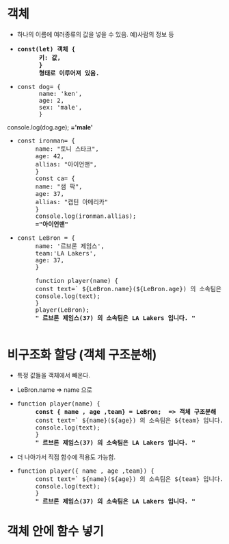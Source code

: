 # 객체 

- 하나의 이름에 여러종류의 값을 넣을 수 있음. 예)사람의 정보 등

- <pre><strong>const(let) 객체 {
        키: 값,
        }
        형태로 이루어져 있음.</strong></pre>

- <pre>const dog= {
        name: 'ken',
        age: 2,
        sex: 'male',
        }
console.log(dog.age);
 <strong>='male'</strong></pre>

 - <pre>const ironman= {
        name: "토니 스타크",
        age: 42,
        allias: "아이언맨",
        }
        const ca= {
        name: "샘 팍",
        age: 37,
        allias: "캡틴 아메리카"
        }
        console.log(ironman.allias);
        <strong>="아이언맨"</strong></pre>


 - <pre>const LeBron = {
        name: '르브론 제임스',
        team:'LA Lakers',
        age: 37,
        }

        function player(name) {
        const text=` ${LeBron.name}(${LeBron.age}) 의 소속팀은 ${LeBron.team} 입니다. `;
        console.log(text);
        }
        player(LeBron);
        <STRONG>" 르브론 제임스(37) 의 소속팀은 LA Lakers 입니다. "</STRONG>
        </pre>


# 비구조화 할당 (객체 구조분해)

- 특정 값들을 객체에서 빼온다.

- LeBron.name => name 으로

-  <pre>function player(name) {
        <strong>const { name , age ,team} = LeBron;  => 객체 구조분해 </strong>
        const text=` ${name}(${age}) 의 소속팀은 ${team} 입니다. `;
        console.log(text);
        }
        <STRONG>" 르브론 제임스(37) 의 소속팀은 LA Lakers 입니다. "</STRONG></pre>

- 더 나아가서 직접 함수에 적용도 가능함.

-  <pre>function player({ name , age ,team}) {
        const text=` ${name}(${age}) 의 소속팀은 ${team} 입니다. `;
        console.log(text);
        }
        <STRONG>" 르브론 제임스(37) 의 소속팀은 LA Lakers 입니다. "</STRONG></pre>

# 객체 안에 함수 넣기

<link src= "https://codepen.io/gsandoo/pen/xxpKRXB" > 